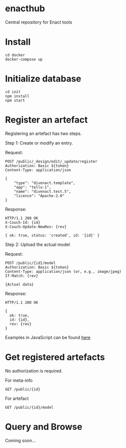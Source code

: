 # enacthub
Central repository for Enact tools

# Install
```
cd docker
docker-compose up
```

# Initialize database
```
cd init
npm install
npm start
```

# Register an artefact
Registering an artefact has two steps.

Step 1: Create or modify an entry.

Request:
```
POST /public/_design/edit/_update/register
Authorization: Basic ${token}
Content-Type: application/json

{
    "type": "divenact.template",
    "app": "tellu-1",
    "name": "divenact.test.5",
    "licence": "Apache-2.0"
}
```

Response:
```
HTTP/1.1 200 OK
X-Couch-Id: {id}
X-Couch-Update-NewRev: {rev} 

{ ok: true, status: 'created', id: '{id}' }
```

Step 2: Upload the actual model

Request:
```
POST /public/{id}/model
Authorization: Basic ${token}
Content-Type: application/json (or, e.g., image/jpeg)
If-Match: {rev}

{Actual data}
```

Response:
```
HTTP/1.1 200 OK

{
  ok: true,
  id: {id},
  rev: {rev}
}
```

Examples in JavaScript can be found [here](samples/register.js)

# Get registered artefacts

No authorization is required.

For meta-info
```
GET /public/{id}
```

For artefact
```
GET /public/{id}/model
```

# Query and Browse
Coming soon...